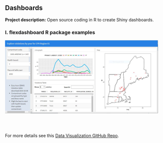 ## Dashboards

**Project description:** Open source coding in R to create Shiny dashboards.

### I. flexdashboard R package examples

<a href="https://jsvatutor.shinyapps.io/ExploreViolations_R01/">
	<img src="../images/dashboard1.JPG?raw=true"/>
</a>





<br><br>

For more details see this [Data Visualization GitHub Repo](https://github.com/jsecol/dataviz).

  
